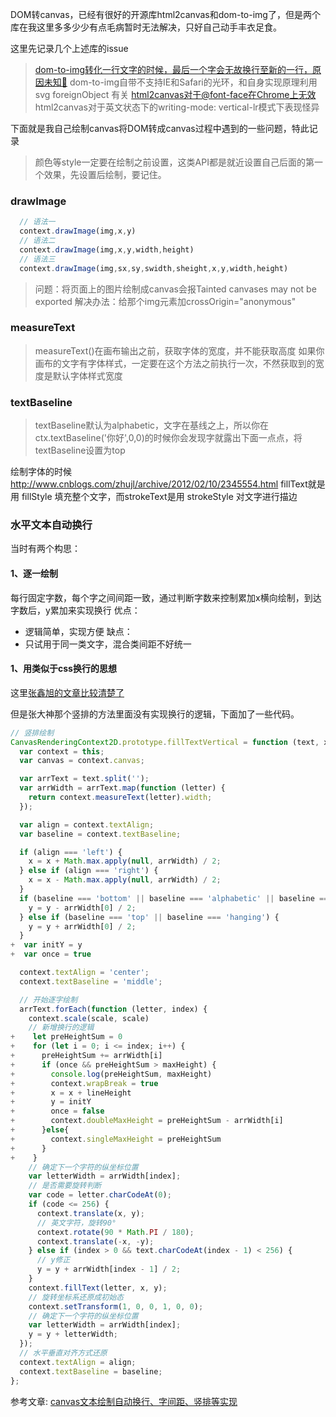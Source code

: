 
DOM转canvas，已经有很好的开源库html2canvas和dom-to-img了，但是两个库在我这里多多少少有点毛病暂时无法解决，只好自己动手丰衣足食。

这里先记录几个上述库的issue 
>[dom-to-img转化一行文字的时候，最后一个字会无故换行至新的一行，原因未知🤣](https://github.com/tsayen/dom-to-image/issues/143)
>dom-to-img自带不支持IE和Safari的光环，和自身实现原理利用svg foreignObject 有关
>[html2canvas对于@font-face在Chrome上无效](https://github.com/niklasvh/html2canvas/issues/364)
>html2canvas对于英文状态下的writing-mode: vertical-lr模式下表现怪异

下面就是我自己绘制canvas将DOM转成canvas过程中遇到的一些问题，特此记录

>颜色等style一定要在绘制之前设置，这类API都是就近设置自己后面的第一个效果，先设置后绘制，要记住。

### drawImage
```js
  // 语法一
  context.drawImage(img,x,y)
  // 语法二
  context.drawImage(img,x,y,width,height)
  // 语法三
  context.drawImage(img,sx,sy,swidth,sheight,x,y,width,height)
```
>问题：将页面上的图片绘制成canvas会报Tainted canvases may not be exported
>解决办法：给那个img元素加crossOrigin="anonymous"

### measureText
>measureText()在画布输出之前，获取字体的宽度，并不能获取高度
>如果你画布的文字有字体样式，一定要在这个方法之前执行一次，不然获取到的宽度是默认字体样式宽度

### textBaseline
>textBaseline默认为alphabetic，文字在基线之上，所以你在ctx.textBaseline('你好',0,0)的时候你会发现字就露出下面一点点，将textBaseline设置为top

绘制字体的时候  http://www.cnblogs.com/zhujl/archive/2012/02/10/2345554.html
fillText就是用 fillStyle 填充整个文字，而strokeText是用 strokeStyle 对文字进行描边

### 水平文本自动换行
当时有两个构思： 
#### 1、逐一绘制 
每行固定字数，每个字之间间距一致，通过判断字数来控制累加x横向绘制，到达字数后，y累加来实现换行 
优点： 
- 逻辑简单，实现方便 
缺点：  
- 只试用于同一类文字，混合类间距不好统一 
#### 1、用类似于css换行的思想
这里[张鑫旭的文章比较清楚了](https://www.zhangxinxu.com/wordpress/2018/02/canvas-text-break-line-letter-spacing-vertical/?utm_medium=hao.caibaojian.com&utm_source=hao.caibaojian.com)

但是张大神那个竖排的方法里面没有实现换行的逻辑，下面加了一些代码。
```js
// 竖排绘制
CanvasRenderingContext2D.prototype.fillTextVertical = function (text, x, y, maxHeight, lineHeight, scale = 1) {
  var context = this;
  var canvas = context.canvas;

  var arrText = text.split('');
  var arrWidth = arrText.map(function (letter) {
    return context.measureText(letter).width;
  });

  var align = context.textAlign;
  var baseline = context.textBaseline;

  if (align === 'left') {
    x = x + Math.max.apply(null, arrWidth) / 2;
  } else if (align === 'right') {
    x = x - Math.max.apply(null, arrWidth) / 2;
  }
  if (baseline === 'bottom' || baseline === 'alphabetic' || baseline === 'ideographic') {
    y = y - arrWidth[0] / 2;
  } else if (baseline === 'top' || baseline === 'hanging') {
    y = y + arrWidth[0] / 2;
  }
+  var initY = y
+  var once = true 

  context.textAlign = 'center';
  context.textBaseline = 'middle';

  // 开始逐字绘制
  arrText.forEach(function (letter, index) {
    context.scale(scale, scale)
    // 新增换行的逻辑
+    let preHeightSum = 0
+    for (let i = 0; i <= index; i++) {
+      preHeightSum += arrWidth[i]
+      if (once && preHeightSum > maxHeight) {
+        console.log(preHeightSum, maxHeight)
+        context.wrapBreak = true
+        x = x + lineHeight
+        y = initY
+        once = false
+        context.doubleMaxHeight = preHeightSum - arrWidth[i]
+      }else{
+        context.singleMaxHeight = preHeightSum
+      }
+    }
    // 确定下一个字符的纵坐标位置
    var letterWidth = arrWidth[index];
    // 是否需要旋转判断
    var code = letter.charCodeAt(0);
    if (code <= 256) {
      context.translate(x, y);
      // 英文字符，旋转90°
      context.rotate(90 * Math.PI / 180);
      context.translate(-x, -y);
    } else if (index > 0 && text.charCodeAt(index - 1) < 256) {
      // y修正
      y = y + arrWidth[index - 1] / 2;
    }
    context.fillText(letter, x, y);
    // 旋转坐标系还原成初始态
    context.setTransform(1, 0, 0, 1, 0, 0);
    // 确定下一个字符的纵坐标位置
    var letterWidth = arrWidth[index];
    y = y + letterWidth;
  });
  // 水平垂直对齐方式还原
  context.textAlign = align;
  context.textBaseline = baseline;
};
```


参考文章: 
[canvas文本绘制自动换行、字间距、竖排等实现](https://www.zhangxinxu.com/wordpress/2018/02/canvas-text-break-line-letter-spacing-vertical/?utm_medium=hao.caibaojian.com&utm_source=hao.caibaojian.com)


